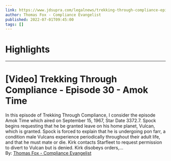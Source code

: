 ```yaml
---
link: https://www.jdsupra.com/legalnews/trekking-through-compliance-episode-30-54325/
author: Thomas Fox - Compliance Evangelist
published: 2022-07-01T09:45:00
tags: []
---
```

# Highlights


---
# [Video] Trekking Through Compliance - Episode 30 - Amok Time
In this episode of Trekking Through Compliance, I consider the episode Amok Time which aired on September 15, 1967, Star Date 3372.7. Spock begins requesting that he be granted leave on his home planet, Vulcan, which is granted. Spock is forced to explain that he is undergoing pon farr, a condition male Vulcans experience periodically throughout their adult life, and that he must mate or die. Kirk contacts Starfleet to request permission to divert to Vulcan but is denied. Kirk disobeys orders,...  
By: [Thomas Fox - Compliance Evangelist](https://www.jdsupra.com/profile/tomfoxlaw/)